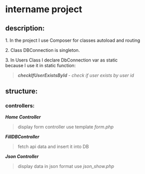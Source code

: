 # intername project
## description:
<p>
1. In the project I use Composer
for classes autoload and routing 
</p>
<p>
2. Class DBConnection is singleton.
</p>
3. In Users Class I declare DbConnection var as static<br>
    because I use it in static function:

>***checkIfUserExistsById*** - *check if user exists by user id*

## structure:

### controllers:

***Home Controller***

>display form controller
> use template *form.php*

***FillDBController***

>fetch api data and insert it into DB

***Json Controller***

>display data in json format
> use *json_show.php*

 

